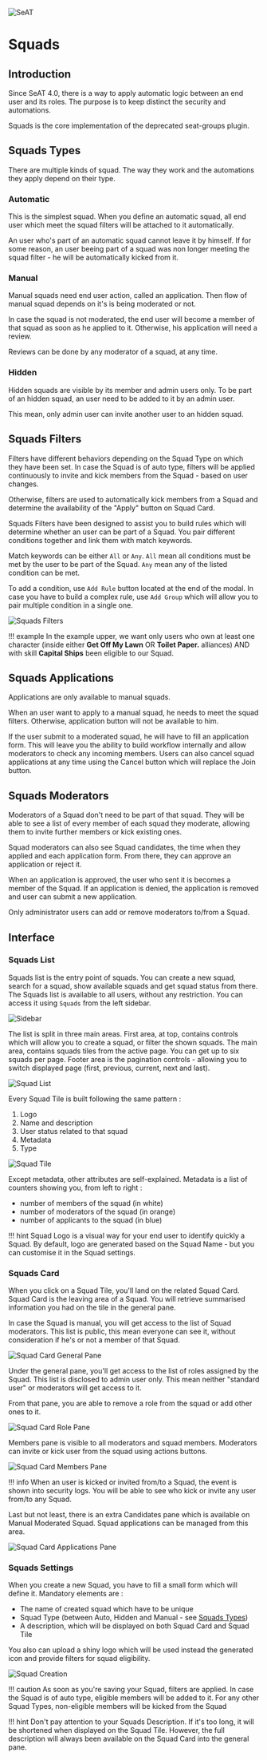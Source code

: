 ![SeAT](https://i.imgur.com/aPPOxSK.png)

# Squads

## Introduction

Since SeAT 4.0, there is a way to apply automatic logic between an end user and its roles.
The purpose is to keep distinct the security and automations.

Squads is the core implementation of the deprecated seat-groups plugin.

## Squads Types

There are multiple kinds of squad. The way they work and the automations they apply depend on their type.

### Automatic

This is the simplest squad.
When you define an automatic squad, all end user which meet the squad filters will be attached to it automatically.

An user who's part of an automatic squad cannot leave it by himself.
If for some reason, an user beeing part of a squad was non longer meeting the squad filter - he will be automatically kicked from it.

### Manual

Manual squads need end user action, called an application.
Then flow of manual squad depends on it's is being moderated or not.

In case the squad is not moderated, the end user will become a member of that squad as soon as he applied to it.
Otherwise, his application will need a review.

Reviews can be done by any moderator of a squad, at any time.

### Hidden

Hidden squads are visible by its member and admin users only.
To be part of an hidden squad, an user need to be added to it by an admin user.

This mean, only admin user can invite another user to an hidden squad.

## Squads Filters

Filters have different behaviors depending on the Squad Type on which they have been set.
In case the Squad is of auto type, filters will be applied continuously to invite and kick members from the Squad - based on user changes.

Otherwise, filters are used to automatically kick members from a Squad and determine the availability of the "Apply" button on Squad Card.

Squads Filters have been designed to assist you to build rules which will determine whether an user can be part of a Squad.
You pair different conditions together and link them with match keywords.

Match keywords can be either `All` or `Any`.
`All` mean all conditions must be met by the user to be part of the Squad.
`Any` mean any of the listed condition can be met.

To add a condition, use `Add Rule` button located at the end of the modal.
In case you have to build a complex rule, use `Add Group` which will allow you to pair multiple condition in a single one.

![Squads Filters](../img/squads_filters.png)

!!! example
    In the example upper, we want only users who own at least one character (inside either **Get Off My Lawn** OR **Toilet Paper.** alliances) AND with skill **Capital Ships** been eligible to our Squad.

## Squads Applications

Applications are only available to manual squads.

When an user want to apply to a manual squad, he needs to meet the squad filters.
Otherwise, application button will not be available to him.

If the user submit to a moderated squad, he will have to fill an application form.
This will leave you the ability to build workflow internally and allow moderators to check any incoming members.
Users can also cancel squad applications at any time using the Cancel button which will replace the Join button.

## Squads Moderators

Moderators of a Squad don't need to be part of that squad.
They will be able to see a list of every member of each squad they moderate, allowing them to invite further members or kick existing ones.

Squad moderators can also see Squad candidates, the time when they applied and each application form.
From there, they can approve an application or reject it.

When an application is approved, the user who sent it is becomes a member of the Squad.
If an application is denied, the application is removed and user can submit a new application.

Only administrator users can add or remove moderators to/from a Squad.

## Interface

### Squads List

Squads list is the entry point of squads. You can create a new squad, search for a squad, show available squads and get squad status from there.
The Squads list is available to all users, without any restriction. You can access it using `Squads` from the left sidebar.

![Sidebar](../img/squads_sidebar.png)

The list is split in three main areas.
First area, at top, contains controls which will allow you to create a squad, or filter the shown squads.
The main area, contains squads tiles from the active page. You can get up to six squads per page.
Footer area is the pagination controls - allowing you to switch displayed page (first, previous, current, next and last).

![Squad List](../img/squads_list.png)

Every Squad Tile is built following the same pattern :
1) Logo
2) Name and description
3) User status related to that squad
4) Metadata
5) Type

![Squad Tile](../img/squads_tile.png)

Except metadata, other attributes are self-explained. Metadata is a list of counters showing you, from left to right :
- number of members of the squad (in white)
- number of moderators of the squad (in orange)
- number of applicants to the squad (in blue)

!!! hint
    Squad Logo is a visual way for your end user to identify quickly a Squad.
    By default, logo are generated based on the Squad Name - but you can customise it in the Squad settings.

### Squads Card

When you click on a Squad Tile, you'll land on the related Squad Card. Squad Card is the leaving area of a Squad.
You will retrieve summarised information you had on the tile in the general pane.

In case the Squad is manual, you will get access to the list of Squad moderators.
This list is public, this mean everyone can see it, without consideration if he's or not a member of that Squad.

![Squad Card General Pane](../img/squads_card_general.png)

Under the general pane, you'll get access to the list of roles assigned by the Squad.
This list is disclosed to admin user only. This mean neither "standard user" or moderators will get access to it.

From that pane, you are able to remove a role from the squad or add other ones to it.

![Squad Card Role Pane](../img/squads_card_roles.png)

Members pane is visible to all moderators and squad members.
Moderators can invite or kick user from the squad using actions buttons.

![Squad Card Members Pane](../img/squads_card_members.png)

!!! info
    When an user is kicked or invited from/to a Squad, the event is shown into security logs.
    You will be able to see who kick or invite any user from/to any Squad.

Last but not least, there is an extra Candidates pane which is available on Manual Moderated Squad.
Squad applications can be managed from this area.

![Squad Card Applications Pane](../img/squads_card_applications.png)

### Squads Settings

When you create a new Squad, you have to fill a small form which will define it. Mandatory elements are :

- The name of created squad which have to be unique
- Squad Type (between Auto, Hidden and Manual - see [Squads Types](#squads-types]))
- A description, which will be displayed on both Squad Card and Squad Tile

You also can upload a shiny logo which will be used instead the generated icon and provide filters for squad eligibility.

![Squad Creation](../img/squads_create.png)

!!! caution
    As soon as you're saving your Squad, filters are applied.
    In case the Squad is of auto type, eligible members will be added to it.
    For any other Squad Types, non-eligible members will be kicked from the Squad

!!! hint
    Don't pay attention to your Squads Description. If it's too long, it will be shortened when displayed on the Squad Tile.
    However, the full description will always been available on the Squad Card into the general pane.
